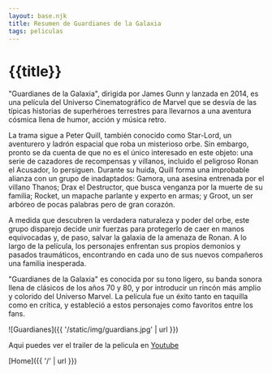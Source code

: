 ```yaml
---
layout: base.njk
title: Resumen de Guardianes de la Galaxia
tags: peliculas
---
```


# {{title}}

"Guardianes de la Galaxia", dirigida por James Gunn y lanzada en 2014, es una película del Universo Cinematográfico de Marvel que se desvía de las típicas historias de superhéroes terrestres para llevarnos a una aventura cósmica llena de humor, acción y música retro.

La trama sigue a Peter Quill, también conocido como Star-Lord, un aventurero y ladrón espacial que roba un misterioso orbe. Sin embargo, pronto se da cuenta de que no es el único interesado en este objeto: una serie de cazadores de recompensas y villanos, incluido el peligroso Ronan el Acusador, lo persiguen. Durante su huida, Quill forma una improbable alianza con un grupo de inadaptados: Gamora, una asesina entrenada por el villano Thanos; Drax el Destructor, que busca venganza por la muerte de su familia; Rocket, un mapache parlante y experto en armas; y Groot, un ser arbóreo de pocas palabras pero de gran corazón.

A medida que descubren la verdadera naturaleza y poder del orbe, este grupo disparejo decide unir fuerzas para protegerlo de caer en manos equivocadas y, de paso, salvar la galaxia de la amenaza de Ronan. A lo largo de la película, los personajes enfrentan sus propios demonios y pasados traumáticos, encontrando en cada uno de sus nuevos compañeros una familia inesperada.

"Guardianes de la Galaxia" es conocida por su tono ligero, su banda sonora llena de clásicos de los años 70 y 80, y por introducir un rincón más amplio y colorido del Universo Marvel. La película fue un éxito tanto en taquilla como en crítica, y estableció a estos personajes como favoritos entre los fans.

![Guardianes]({{ '/static/img/guardians.jpg' | url }})

Aqui puedes ver el trailer de la pelicula en [Youtube](https://youtu.be/d96cjJhvlMA?si=Q_gE2JnP48GwKOAv) 

[Home]({{ '/' | url }})